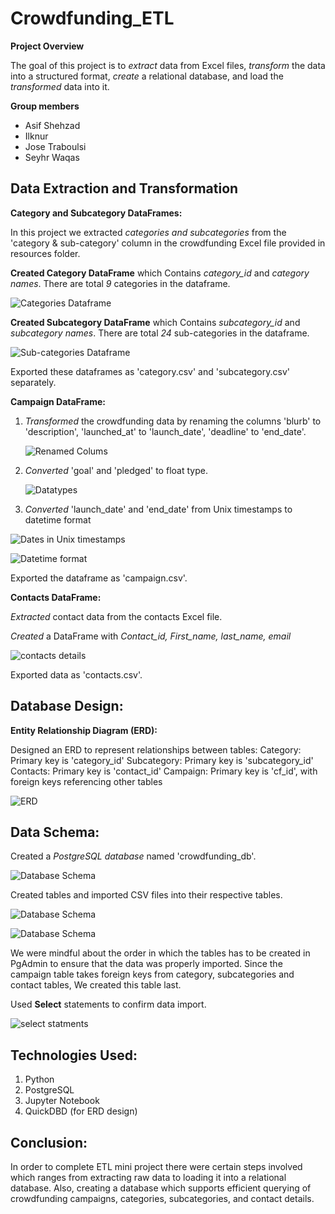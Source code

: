 

# Crowdfunding_ETL

**Project Overview** 

The goal of this project is to *extract* data from Excel files, *transform* the data into a structured format, *create* a relational database, and load the *transformed* data into it.

**Group members**
- Asif Shehzad
- Ilknur 
- Jose Traboulsi
- Seyhr Waqas

## Data Extraction and Transformation

**Category and Subcategory DataFrames:**

In this project we extracted *categories and subcategories* from the 'category & sub-category' column in the crowdfunding Excel file provided in resources folder.

**Created Category DataFrame** which Contains *category_id* and *category names*. There are total *9* categories in the dataframe. 

![Categories Dataframe](https://github.com/user-attachments/assets/6c871262-1774-4d8a-8ce8-69f3672b4625)


**Created Subcategory DataFrame** which Contains *subcategory_id* and *subcategory names*. There are total *24* sub-categories in the dataframe.

![Sub-categories Dataframe](https://github.com/user-attachments/assets/eef4a261-3bbc-4def-ba5d-cdce42de65a7)

Exported these dataframes as 'category.csv' and 'subcategory.csv' separately.


**Campaign DataFrame:**

1. *Transformed* the crowdfunding data by renaming the columns 'blurb' to 'description', 'launched_at' to 'launch_date', 'deadline' to 'end_date'.

   ![Renamed Colums](https://github.com/user-attachments/assets/786a1a1e-40cb-4e9f-9699-5907bb60958d)


3. *Converted* 'goal' and 'pledged' to float type.

   ![Datatypes](https://github.com/user-attachments/assets/0d9287d8-7ef6-410d-996a-b4d0efb54ef2)

5. *Converted* 'launch_date' and 'end_date' from Unix timestamps to datetime format

![Dates in Unix timestamps](https://github.com/user-attachments/assets/b47bc764-4e9b-478b-82f1-0d5482597bc9)

![Datetime format](https://github.com/user-attachments/assets/2a2a930f-6bb2-4db7-9a09-e633e745fec4)

Exported the dataframe as 'campaign.csv'.

**Contacts DataFrame:**

*Extracted* contact data from the contacts Excel file.

*Created* a DataFrame with *Contact_id, First_name, last_name, email*

![contacts details](https://github.com/user-attachments/assets/87c0591f-97e3-4de8-97ec-7e260070ed02)


Exported data as 'contacts.csv'.

## Database Design:

**Entity Relationship Diagram (ERD):**

Designed an ERD to represent relationships between tables:
Category: Primary key is 'category_id'
Subcategory: Primary key is 'subcategory_id'
Contacts: Primary key is 'contact_id'
Campaign: Primary key is 'cf_id', with foreign keys referencing other tables

![ERD](https://github.com/user-attachments/assets/3f917afe-6bb9-4e93-8b43-c261eb774c04)

## Data Schema:
Created a *PostgreSQL database* named 'crowdfunding_db'.

![Database Schema](https://github.com/user-attachments/assets/a5bcd2fd-df18-42cf-bdcf-36b27b485fb8)

Created tables and imported CSV files into their respective tables.

![Database Schema](https://github.com/user-attachments/assets/66f42f2a-b5b8-49f4-a133-99a0d9281097)

![Database Schema](https://github.com/user-attachments/assets/c6d941fc-455e-4506-8dac-c9ddec2474ef)

We were mindful about the order in which the tables has to be created in PgAdmin to ensure that the data was properly imported. Since the campaign table takes foreign keys from category, subcategories and contact tables, We created this table last.

Used **Select** statements to confirm data import.

![select statments](https://github.com/user-attachments/assets/fe4a3dd2-4d11-4ed0-b57b-60e3dd029e66)

## Technologies Used:
1. Python
2. PostgreSQL
3. Jupyter Notebook
4. QuickDBD (for ERD design)

## Conclusion:
In order to complete ETL mini project there were certain steps involved which ranges from extracting raw data to loading it into a relational database. Also, creating a database which supports efficient querying of crowdfunding campaigns, categories, subcategories, and contact details.
